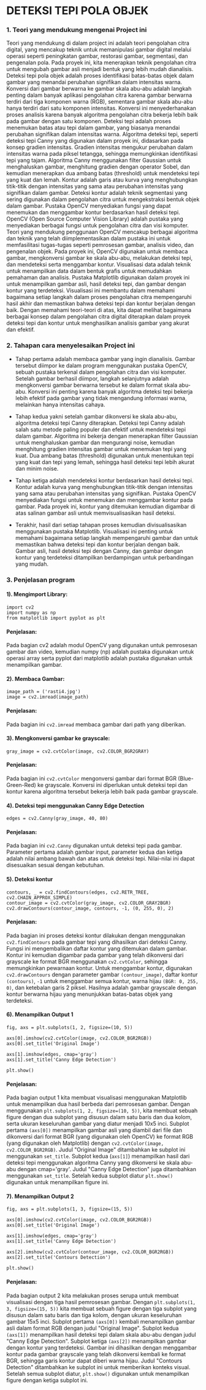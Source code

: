
# DETEKSI TEPI POLA OBJEK

### 1. Teori yang mendukung mengenai Project ini

Teori yang mendukung di dalam project ini adalah teori pengolahan citra digital, yang mencakup teknik untuk memanipulasi gambar digital melalui operasi seperti peningkatan gambar, restorasi gambar, segmentasi, dan pengenalan pola. Pada proyek ini, kita menerapkan teknik pengolahan citra untuk mengubah gambar asli menjadi bentuk yang lebih mudah dianalisis. Deteksi tepi pola objek adalah proses identifikasi batas-batas objek dalam gambar yang menandai perubahan signifikan dalam intensitas warna. Konversi dari gambar berwarna ke gambar skala abu-abu adalah langkah penting dalam banyak aplikasi pengolahan citra karena gambar berwarna terdiri dari tiga komponen warna (RGB), sementara gambar skala abu-abu hanya terdiri dari satu komponen intensitas. Konversi ini menyederhanakan proses analisis karena banyak algoritma pengolahan citra bekerja lebih baik pada gambar dengan satu komponen. Deteksi tepi adalah proses menemukan batas atau tepi dalam gambar, yang biasanya menandai perubahan signifikan dalam intensitas warna. Algoritma deteksi tepi, seperti deteksi tepi Canny yang digunakan dalam proyek ini, didasarkan pada konsep gradien intensitas. Gradien intensitas mengukur perubahan dalam intensitas warna pada piksel tetangga, sehingga memungkinkan identifikasi tepi yang tajam. Algoritma Canny menggunakan filter Gaussian untuk menghaluskan gambar, menghitung gradien dengan operator Sobel, dan kemudian menerapkan dua ambang batas (threshold) untuk mendeteksi tepi yang kuat dan lemah. Kontur adalah garis atau kurva yang menghubungkan titik-titik dengan intensitas yang sama atau perubahan intensitas yang signifikan dalam gambar. Deteksi kontur adalah teknik segmentasi yang sering digunakan dalam pengolahan citra untuk mengekstraksi bentuk objek dalam gambar. Pustaka OpenCV menyediakan fungsi yang dapat menemukan dan menggambar kontur berdasarkan hasil deteksi tepi. OpenCV (Open Source Computer Vision Library) adalah pustaka yang menyediakan berbagai fungsi untuk pengolahan citra dan visi komputer. Teori yang mendukung penggunaan OpenCV mencakup berbagai algoritma dan teknik yang telah diimplementasikan dalam pustaka ini untuk memfasilitasi tugas-tugas seperti pemrosesan gambar, analisis video, dan pengenalan objek. Pada proyek ini, OpenCV digunakan untuk membaca gambar, mengkonversi gambar ke skala abu-abu, melakukan deteksi tepi, dan mendeteksi serta menggambar kontur. Visualisasi data adalah teknik untuk menampilkan data dalam bentuk grafis untuk memudahkan pemahaman dan analisis. Pustaka Matplotlib digunakan dalam proyek ini untuk menampilkan gambar asli, hasil deteksi tepi, dan gambar dengan kontur yang terdeteksi. Visualisasi ini membantu dalam memahami bagaimana setiap langkah dalam proses pengolahan citra mempengaruhi hasil akhir dan memastikan bahwa deteksi tepi dan kontur berjalan dengan baik. Dengan memahami teori-teori di atas, kita dapat melihat bagaimana berbagai konsep dalam pengolahan citra digital diterapkan dalam proyek deteksi tepi dan kontur untuk menghasilkan analisis gambar yang akurat dan efektif.

### 2. Tahapan cara menyelesaikan Project ini

- Tahap pertama adalah membaca gambar yang ingin dianalisis. Gambar tersebut diimpor ke dalam program menggunakan pustaka OpenCV, sebuah pustaka terkenal dalam pengolahan citra dan visi komputer. Setelah gambar berhasil diimpor, langkah selanjutnya adalah mengkonversi gambar berwarna tersebut ke dalam format skala abu-abu. Konversi ini penting karena banyak algoritma deteksi tepi bekerja lebih efektif pada gambar yang tidak mengandung informasi warna, melainkan hanya intensitas cahaya.

- Tahap kedua  yakni setelah gambar dikonversi ke skala abu-abu, algoritma deteksi tepi Canny diterapkan. Deteksi tepi Canny adalah salah satu metode paling populer dan efektif untuk mendeteksi tepi dalam gambar. Algoritma ini bekerja dengan menerapkan filter Gaussian untuk menghaluskan gambar dan mengurangi noise, kemudian menghitung gradien intensitas gambar untuk menemukan tepi yang kuat. Dua ambang batas (threshold) digunakan untuk menentukan tepi yang kuat dan tepi yang lemah, sehingga hasil deteksi tepi lebih akurat dan minim noise.

- Tahap ketiga adalah mendeteksi kontur berdasarkan hasil deteksi tepi. Kontur adalah kurva yang menghubungkan titik-titik dengan intensitas yang sama atau perubahan intensitas yang signifikan. Pustaka OpenCV menyediakan fungsi untuk menemukan dan menggambar kontur pada gambar. Pada proyek ini, kontur yang ditemukan kemudian digambar di atas salinan gambar asli untuk memvisualisasikan hasil deteksi.

- Terakhir, hasil dari setiap tahapan proses kemudian divisualisasikan menggunakan pustaka Matplotlib. Visualisasi ini penting untuk memahami bagaimana setiap langkah mempengaruhi gambar dan untuk memastikan bahwa deteksi tepi dan kontur berjalan dengan baik. Gambar asli, hasil deteksi tepi dengan Canny, dan gambar dengan kontur yang terdeteksi ditampilkan berdampingan untuk perbandingan yang mudah.


### 3. Penjelasan program

#### 1). Mengimport Library:
```
import cv2
import numpy as np
from matplotlib import pyplot as plt
```
#### Penjelasan:
Pada bagian cv2 adalah modul OpenCV yang digunakan untuk pemrosesan gambar dan video, kemudian numpy (np) adalah pustaka digunakan untuk operasi array serta pyplot dari matplotlib adalah pustaka digunakan untuk menampilkan gambar.

#### 2). Membaca Gambar:
```
image_path = ('rasti4.jpg')
image = cv2.imread(image_path)
```
#### Penjelasan:
Pada bagian ini `cv2.imread` membaca gambar dari path yang diberikan.

#### 3). Mengkonversi gambar ke grayscale:
```
gray_image = cv2.cvtColor(image, cv2.COLOR_BGR2GRAY)
```
#### Penjelasan:
Pada bagian ini `cv2.cvtColor` mengonversi gambar dari format BGR (Blue-Green-Red) ke grayscale. Konversi ini diperlukan untuk deteksi tepi dan kontur karena algoritma tersebut bekerja lebih baik pada gambar grayscale.


#### 4). Deteksi tepi menggunakan Canny Edge Detection
```
edges = cv2.Canny(gray_image, 40, 80)
```
#### Penjelasan:
Pada bagian ini `cv2.Canny` digunakan untuk deteksi tepi pada gambar. Parameter pertama adalah gambar input, parameter kedua dan ketiga adalah nilai ambang bawah dan atas untuk deteksi tepi. Nilai-nilai ini dapat disesuaikan sesuai dengan kebutuhan.


#### 5). Deteksi kontur
```
contours, _ = cv2.findContours(edges, cv2.RETR_TREE, cv2.CHAIN_APPROX_SIMPLE)
contour_image = cv2.cvtColor(gray_image, cv2.COLOR_GRAY2BGR)
cv2.drawContours(contour_image, contours, -1, (0, 255, 0), 2)
```
#### Penjelasan:
Pada bagian ini proses deteksi kontur dilakukan dengan menggunakan `cv2.findContours` pada gambar tepi yang dihasilkan dari deteksi Canny. Fungsi ini mengembalikan daftar kontur yang ditemukan dalam gambar. Kontur ini kemudian digambar pada gambar yang telah dikonversi dari grayscale ke format BGR menggunakan `cv2.cvtColor`, sehingga memungkinkan pewarnaan kontur. Untuk menggambar kontur, digunakan `cv2.drawContours` dengan parameter gambar `(contour_image)`, daftar kontur `(contours)`, `-1` untuk menggambar semua kontur, warna hijau `(BGR: 0, 255, 0)`, dan ketebalan garis 2 piksel. Hasilnya adalah gambar grayscale dengan kontur berwarna hijau yang menunjukkan batas-batas objek yang terdeteksi.


#### 6). Menampilkan Output 1
```
fig, axs = plt.subplots(1, 2, figsize=(10, 5))

axs[0].imshow(cv2.cvtColor(image, cv2.COLOR_BGR2RGB))
axs[0].set_title('Original Image')

axs[1].imshow(edges, cmap='gray')
axs[1].set_title('Canny Edge Detection')

plt.show()
```
#### Penjelasan:
Pada bagian output 1 kita membuat visualisasi menggunakan Matplotlib untuk menampilkan dua hasil berbeda dari pemrosesan gambar. Dengan menggunakan `plt.subplots(1, 2, figsize=(10, 5))`, kita membuat sebuah figure dengan dua subplot yang disusun dalam satu baris dan dua kolom, serta ukuran keseluruhan gambar yang diatur menjadi 10x5 inci. Subplot pertama `(axs[0])` menampilkan gambar asli yang diambil dari file dan dikonversi dari format BGR (yang digunakan oleh OpenCV) ke format RGB (yang digunakan oleh Matplotlib) dengan `cv2.cvtColor(image, cv2.COLOR_BGR2RGB)`. Judul "Original Image" ditambahkan ke subplot ini menggunakan `set_title`. Subplot kedua (`axs[1]`) menampilkan hasil dari deteksi tepi menggunakan algoritma Canny yang dikonversi ke skala abu-abu dengan cmap='gray'. Judul "Canny Edge Detection" juga ditambahkan menggunakan `set_title`. Setelah kedua subplot diatur `plt.show()` digunakan untuk menampilkan figure ini.


#### 7). Menampilkan Output 2
```
fig, axs = plt.subplots(1, 3, figsize=(15, 5))

axs[0].imshow(cv2.cvtColor(image, cv2.COLOR_BGR2RGB))
axs[0].set_title('Original Image')

axs[1].imshow(edges, cmap='gray')
axs[1].set_title('Canny Edge Detection')

axs[2].imshow(cv2.cvtColor(contour_image, cv2.COLOR_BGR2RGB))
axs[2].set_title('Contours Detection')

plt.show()
```
#### Penjelasan:
Pada bagian output 2 kita melakukan proses serupa untuk membuat visualisasi dengan tiga hasil pemrosesan gambar. Dengan `plt.subplots(1, 3, figsize=(15, 5))` kita membuat sebuah figure dengan tiga subplot yang disusun dalam satu baris dan tiga kolom, dengan ukuran keseluruhan gambar 15x5 inci. Subplot pertama `(axs[0])` kembali menampilkan gambar asli dalam format RGB dengan judul "Original Image". Subplot kedua `(axs[1])` menampilkan hasil deteksi tepi dalam skala abu-abu dengan judul "Canny Edge Detection". Subplot ketiga `(axs[2])` menampilkan gambar dengan kontur yang terdeteksi. Gambar ini dihasilkan dengan menggambar kontur pada gambar grayscale yang telah dikonversi kembali ke format BGR, sehingga garis kontur dapat diberi warna hijau. Judul "Contours Detection" ditambahkan ke subplot ini untuk memberikan konteks visual. Setelah semua subplot diatur, `plt.show()` digunakan untuk menampilkan figure dengan ketiga subplot ini.































